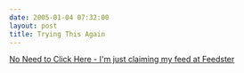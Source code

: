 ```yaml
---
date: 2005-01-04 07:32:00
layout: post
title: Trying This Again
---
```


[No Need to Click Here - I'm just claiming my feed at Feedster](http://feedster.com/claimfeed.php?key=acb833604a4a2f95afecce07360581d1)
